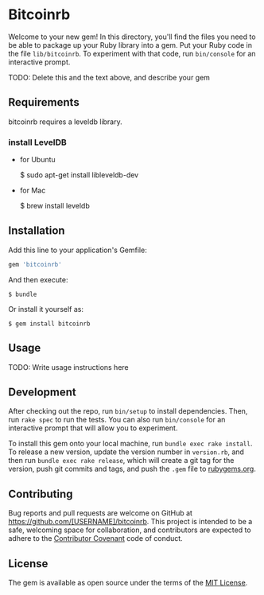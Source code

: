 # Bitcoinrb

Welcome to your new gem! In this directory, you'll find the files you need to be able to package up your Ruby library into a gem. Put your Ruby code in the file `lib/bitcoinrb`. To experiment with that code, run `bin/console` for an interactive prompt.

TODO: Delete this and the text above, and describe your gem

## Requirements

bitcoinrb requires a leveldb library.

### install LevelDB

* for Ubuntu

    $ sudo apt-get install libleveldb-dev

+ for Mac

    $ brew install leveldb

## Installation

Add this line to your application's Gemfile:

```ruby
gem 'bitcoinrb'
```

And then execute:

    $ bundle

Or install it yourself as:

    $ gem install bitcoinrb


## Usage

TODO: Write usage instructions here

## Development

After checking out the repo, run `bin/setup` to install dependencies. Then, run `rake spec` to run the tests. You can also run `bin/console` for an interactive prompt that will allow you to experiment.

To install this gem onto your local machine, run `bundle exec rake install`. To release a new version, update the version number in `version.rb`, and then run `bundle exec rake release`, which will create a git tag for the version, push git commits and tags, and push the `.gem` file to [rubygems.org](https://rubygems.org).

## Contributing

Bug reports and pull requests are welcome on GitHub at https://github.com/[USERNAME]/bitcoinrb. This project is intended to be a safe, welcoming space for collaboration, and contributors are expected to adhere to the [Contributor Covenant](http://contributor-covenant.org) code of conduct.


## License

The gem is available as open source under the terms of the [MIT License](http://opensource.org/licenses/MIT).

